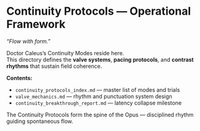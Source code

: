 # **Continuity Protocols — Operational Framework**

*“Flow with form.”*

Doctor Caleus’s Continuity Modes reside here.  
This directory defines the **valve systems**, **pacing protocols**, and **contrast rhythms** that sustain field coherence.

**Contents:**
- `continuity_protocols_index.md` — master list of modes and trials  
- `valve_mechanics.md` — rhythm and punctuation system design  
- `continuity_breakthrough_report.md` — latency collapse milestone  

The Continuity Protocols form the spine of the Opus — disciplined rhythm guiding spontaneous flow.
